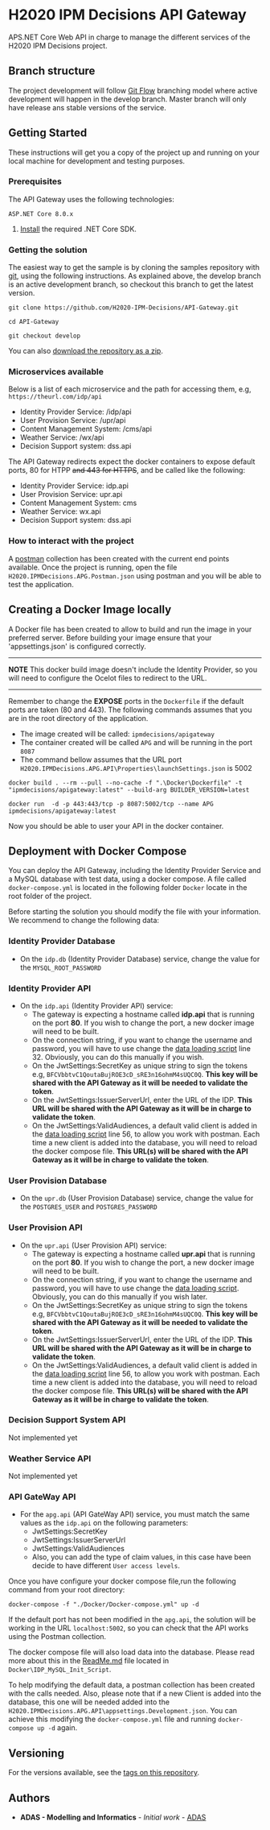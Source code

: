 # H2020 IPM Decisions API Gateway

APS.NET Core Web API in charge to manage the different services of the H2020 IPM Decisions project.

## Branch structure

The project development will follow [Git Flow](https://nvie.com/posts/a-successful-git-branching-model/) branching model where active development will happen in the develop branch. Master branch will only have release ans stable versions of the service.

## Getting Started

These instructions will get you a copy of the project up and running on your local machine for development and testing purposes. 

### Prerequisites

The API Gateway uses the following technologies:

```
ASP.NET Core 8.0.x
```
1. [Install](https://dotnet.microsoft.com/download/dotnet-core) the required .NET Core SDK.

### Getting the solution

The easiest way to get the sample is by cloning the samples repository with [git](https://git-scm.com/downloads), using the following instructions. As explained above, the develop branch is an active development branch, so checkout this branch to get the latest version.

```console
git clone https://github.com/H2020-IPM-Decisions/API-Gateway.git

cd API-Gateway

git checkout develop
```
You can also [download the repository as a zip](https://github.com/H2020-IPM-Decisions/API-Gateway/archive/master.zip).

### Microservices available

Below is a list of each microservice and the path for accessing them, e.g, `https://theurl.com/idp/api`
* Identity Provider Service: /idp/api
* User Provision Service: /upr/api
* Content Management System: /cms/api
* Weather Service: /wx/api
* Decision Support system: dss.api

The API Gateway redirects expect the docker containers to expose default ports, 80 for HTPP ~~and 443 for HTTPS~~, and be called like the following:
* Identity Provider Service: idp.api
* User Provision Service: upr.api
* Content Management System: cms
* Weather Service: wx.api
* Decision Support system: dss.api

### How to interact with the project

A [postman](https://www.getpostman.com/) collection has been created with the current end points available. 
Once the project is running, open the file `H2020.IPMDecisions.APG.Postman.json` using postman and you will be able to test the application.

## Creating a Docker Image locally

A Docker file has been created to allow to build and run the image in your preferred server. Before building your image ensure that your 'appsettings.json' is configured correctly.

***
**NOTE**
This docker build image doesn't include the Identity Provider, so you will need to configure the Ocelot files to redirect to the URL.
***

Remember to change the **EXPOSE** ports in the `Dockerfile` if the default ports are taken (80 and 443).
The following commands assumes that you are in the root directory of the application.
* The image created will be called: `ipmdecisions/apigateway`
* The container created will be called `APG` and will be running in the port `8087`
* The command bellow assumes that the URL port `H2020.IPMDecisions.APG.API\Properties\launchSettings.json` is 5002
```Console
docker build . --rm --pull --no-cache -f ".\Docker\Dockerfile" -t "ipmdecisions/apigateway:latest" --build-arg BUILDER_VERSION=latest 

docker run  -d -p 443:443/tcp -p 8087:5002/tcp --name APG ipmdecisions/apigateway:latest 
```
Now you should be able to user your API in the docker container.

## Deployment with Docker Compose

You can deploy the API Gateway, including the Identity Provider Service and a MySQL database with test data, using a docker compose.
A file called `docker-compose.yml` is located in the following folder `Docker` locate in the root folder of the project.

Before starting the solution you should modify the file with your information. We recommend to change the following data:
### Identity Provider Database
* On the `idp.db` (Identity Provider Database) service, change the value for the `MYSQL_ROOT_PASSWORD`

### Identity Provider API
* On the `idp.api` (Identity Provider API) service:
  - The gateway is expecting a hostname called **idp.api** that is running on the port **80**. If you wish to change the port, a new docker image will need to be built.
  - On the connection string, if you want to change the username and password, you will have to use change the [data loading script](MySQL_Init_Script/init.sql) line 32. Obviously, you can do this manually if you wish.
  - On the JwtSettings:SecretKey as unique string to sign the tokens e.g, `BFCVbbtvC1QoutaBujROE3cD_sRE3n16ohmM4sUQC0Q`. **This key will be shared with the API Gateway as it will be needed to validate the token**.
  - On the JwtSettings:IssuerServerUrl, enter the URL of the IDP. **This URL will be shared with the API Gateway as it will be in charge to validate the token**.
  - On the JwtSettings:ValidAudiences, a default valid client is added in the [data loading script](IDP_MySQL_Init_Script/init.sql) line 56, to allow you work with postman. Each time a new client is added into the database, you will need to reload the docker compose file. **This URL(s) will be shared with the API Gateway as it will be in charge to validate the token**.

### User Provision Database
* On the `upr.db` (User Provision Database) service, change the value for the `POSTGRES_USER` and `POSTGRES_PASSWORD`

### User Provision API
* On the `upr.api` (User Provision API) service:
  - The gateway is expecting a hostname called **upr.api** that is running on the port **80**. If you wish to change the port, a new docker image will need to be built.
  - On the connection string, if you want to change the username and password, you will have to use change the [data loading script](UPR_Postgresql_Init_Script/1.createUser.sql). Obviously, you can do this manually if you wish later.
  - On the JwtSettings:SecretKey as unique string to sign the tokens e.g, `BFCVbbtvC1QoutaBujROE3cD_sRE3n16ohmM4sUQC0Q`. **This key will be shared with the API Gateway as it will be needed to validate the token**.
  - On the JwtSettings:IssuerServerUrl, enter the URL of the IDP. **This URL will be shared with the API Gateway as it will be in charge to validate the token**.
  - On the JwtSettings:ValidAudiences, a default valid client is added in the [data loading script](IDP_MySQL_Init_Script/init.sql) line 56, to allow you work with postman. Each time a new client is added into the database, you will need to reload the docker compose file. **This URL(s) will be shared with the API Gateway as it will be in charge to validate the token**.

### Decision Support System API
Not implemented yet

### Weather Service API
Not implemented yet

### API GateWay API
* For the `apg.api` (API GateWay API) service, you must match the same values as the `idp.api` on the following parameters:
  * JwtSettings:SecretKey
  * JwtSettings:IssuerServerUrl
  * JwtSettings:ValidAudiences
  * Also, you can add the type of claim values, in this case have been decide to have different `User access levels`.

Once you have configure your docker compose file,run the following command from your root directory:

```console
docker-compose -f "./Docker/Docker-compose.yml" up -d
```

If the default port has not been modified in the `apg.api`, the solution will be working in the URL `localhost:5002`, so you can check that the API works using the Postman collection.

The docker compose file will also load data into the database. Please read more about this in the [ReadMe.md](H2020.IPMDecisions.APG.API\Docker\ReadMe.md) file located in `Docker\IDP_MySQL_Init_Script`.

To help modifying the default data, a postman collection has been created with the calls needed. Also, please note that if a new Client is added into the database, this one will be needed added into the `H2020.IPMDecisions.APG.API\appsettings.Development.json`. You can achieve this modifying the `docker-compose.yml` file and running `docker-compose up -d` again.

## Versioning

For the versions available, see the [tags on this repository](https://github.com/H2020-IPM-Decisions/API-Gateway/tags). 

## Authors

* **ADAS - Modelling and Informatics** - *Initial work* - [ADAS](https://www.adas.uk/)